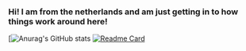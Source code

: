 ### Hi! I am from the netherlands and am just getting in to how things work around here!


[![Anurag's GitHub stats](https://github-readme-stats.vercel.app/api?username=UnrealThingTriesCode&show_icons=true&theme=tokyonight)
[![Readme Card](https://github-readme-stats.vercel.app/api/pin/?username=UnrealThingTriesCode&repo=TacticalTranslator)](https://github.com/anuraghazra/github-readme-stats)

